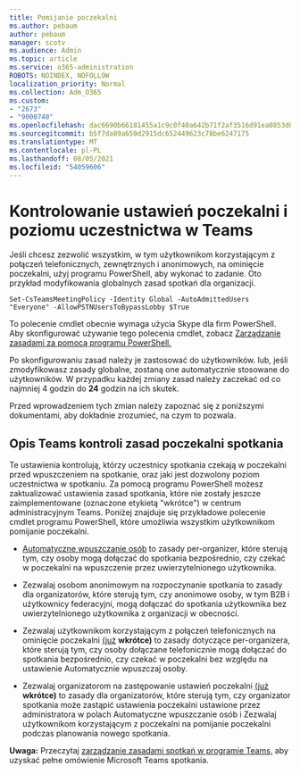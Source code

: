 ```yaml
---
title: Pomijanie poczekalni
ms.author: pebaum
author: pebaum
manager: scotv
ms.audience: Admin
ms.topic: article
ms.service: o365-administration
ROBOTS: NOINDEX, NOFOLLOW
localization_priority: Normal
ms.collection: Adm_O365
ms.custom:
- "2673"
- "9000740"
ms.openlocfilehash: dac6690b66181455a1c9c0f40a642b71f2af3516d91ea0853d06564b017b03a2
ms.sourcegitcommit: b5f7da89a650d2915dc652449623c78be6247175
ms.translationtype: MT
ms.contentlocale: pl-PL
ms.lasthandoff: 08/05/2021
ms.locfileid: "54059606"
---
```

# <a name="control-lobby-settings-and-level-of-participation-in-teams"></a>Kontrolowanie ustawień poczekalni i poziomu uczestnictwa w Teams

Jeśli chcesz zezwolić wszystkim, w tym użytkownikom korzystającym z połączeń telefonicznych, zewnętrznych i anonimowych, na ominięcie poczekalni, użyj programu PowerShell, aby wykonać to zadanie. Oto przykład modyfikowania globalnych zasad spotkań dla organizacji.

`Set-CsTeamsMeetingPolicy -Identity Global -AutoAdmittedUsers "Everyone" -AllowPSTNUsersToBypassLobby $True`

To polecenie cmdlet obecnie wymaga użycia Skype dla firm PowerShell. Aby skonfigurować używanie tego polecenia cmdlet, zobacz [Zarządzanie zasadami za pomocą programu PowerShell.](https://docs.microsoft.com/microsoftteams/teams-powershell-overview#managing-policies-via-powershell)

Po skonfigurowaniu zasad należy je zastosować do użytkowników. lub, jeśli zmodyfikowasz zasady globalne, zostaną one automatycznie stosowane do użytkowników. W przypadku każdej zmiany zasad należy zaczekać od co najmniej 4 godzin do **24** godzin na ich skutek. 

Przed wprowadzeniem tych zmian należy zapoznać się z poniższymi dokumentami, aby dokładnie zrozumieć, na czym to pozwala.


## <a name="understanding-teams-meeting-lobby-policy-controls"></a>Opis Teams kontroli zasad poczekalni spotkania

Te ustawienia kontrolują, którzy uczestnicy spotkania czekają w poczekalni przed wpuszczeniem na spotkanie, oraz jaki jest dozwolony poziom uczestnictwa w spotkaniu. Za pomocą programu PowerShell możesz zaktualizować ustawienia zasad spotkania, które nie zostały jeszcze zaimplementowane (oznaczone etykietą "wkrótce") w centrum administracyjnym Teams. Poniżej znajduje się przykładowe polecenie cmdlet programu PowerShell, które umożliwia wszystkim użytkownikom pomijanie poczekalni.

- [Automatyczne wpuszczanie osób](https://docs.microsoft.com/microsoftteams/meeting-policies-in-teams#automatically-admit-people) to zasady per-organizer, które sterują tym, czy osoby mogą dołączać do spotkania bezpośrednio, czy czekać w poczekalni na wpuszczenie przez uwierzytelnionego użytkownika.

- [](https://docs.microsoft.com/microsoftteams/meeting-policies-in-teams#allow-anonymous-people-to-start-a-meeting) Zezwalaj osobom anonimowym na rozpoczynanie spotkania to zasady dla organizatorów, które sterują tym, czy anonimowe osoby, w tym B2B i użytkownicy federacyjni, mogą dołączać do spotkania użytkownika bez uwierzytelnionego użytkownika z organizacji w obecności.

- Zezwalaj użytkownikom korzystającym z połączeń telefonicznych na ominięcie poczekalni [(już](https://docs.microsoft.com/microsoftteams/meeting-policies-in-teams#allow-dial-in-users-to-bypass-the-lobby-coming-soon) **wkrótce)** to zasady dotyczące  per-organizera, które sterują tym, czy osoby dołączane telefonicznie mogą dołączać do spotkania bezpośrednio, czy czekać w poczekalni bez względu na ustawienie Automatycznie wpuszczaj osoby.

- Zezwalaj organizatorom na zastępowanie ustawień poczekalni [(już](https://docs.microsoft.com/microsoftteams/meeting-policies-in-teams#allow-organizers-to-override-lobby-settings-coming-soon) **wkrótce)** to zasady dla organizatorów,  które sterują tym, czy organizator spotkania może zastąpić ustawienia poczekalni ustawione przez administratora w polach Automatyczne wpuszczanie osób i Zezwalaj użytkownikom korzystającym z poczekalni na pomijanie poczekalni podczas planowania nowego spotkania. 

**Uwaga:** Przeczytaj [zarządzanie zasadami spotkań w programie Teams,](https://docs.microsoft.com/microsoftteams/meeting-policies-in-teams) aby uzyskać pełne omówienie Microsoft Teams spotkania.
